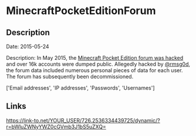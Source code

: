 # MinecraftPocketEditionForum

## Description

Date: 2015-05-24

Description:
In May 2015, the <a href="http://www.databreaches.net/minecraft-pocket-edition-forum-hacked-dumped/" target="_blank" rel="noopener">Minecraft Pocket Edition forum was hacked</a> and over 16k accounts were dumped public. Allegedly hacked by <a href="https://twitter.com/rmsg0d" target="_blank" rel="noopener">@rmsg0d</a>, the forum data included numerous personal pieces of data for each user. The forum has subsequently been decommissioned.


['Email addresses', 'IP addresses', 'Passwords', 'Usernames']

## Links

https://link-to.net/YOUR_USER/726.2536334439725/dynamic/?r=bWluZWNyYWZ0cGVmb3J1bS5uZXQ=